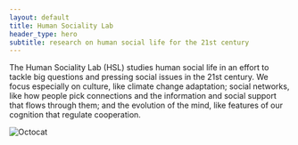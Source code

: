 ```yaml
---
layout: default
title: Human Sociality Lab
header_type: hero
subtitle: research on human social life for the 21st century
---
```


The Human Sociality Lab (HSL) studies human social life in an effort to tackle big questions and pressing social issues in the 21st century. We focus especially on culture, like climate change adaptation; social networks, like how people pick connections and the information and social support that flows through them; and the evolution of the mind, like features of our cognition that regulate cooperation.

![Octocat](https://github.githubassets.com/images/icons/emoji/octocat.png)
